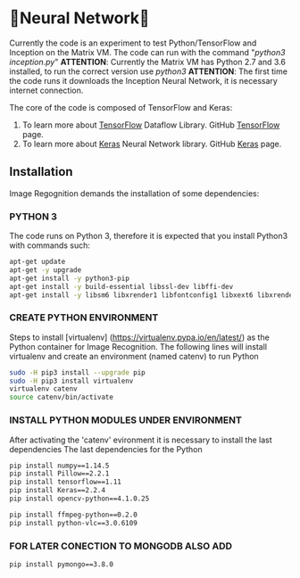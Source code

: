 # 🐍Neural Network🐍 
Currently the code is an experiment to test Python/TensorFlow and Inception on the Matrix VM.
The code can run with the command "*python3 inception.py*"
**ATTENTION**: Currently the Matrix VM has Python 2.7 and 3.6 installed, to run the correct version use *python3* 
**ATTENTION**: The first time the code runs it downloads the Inception Neural Network, it is necessary internet connection.

The core of the code is composed of TensorFlow and Keras:
1. To learn more about [TensorFlow](https://www.tensorflow.org/) Dataflow Library. GitHub [TensorFlow](https://github.com/tensorflow) page. 
2. To learn more about [Keras](https://keras.io/) Neural Network library. GitHub [Keras](https://github.com/keras-team) page.

## Installation
Image Regognition demands the installation of some dependencies:
### PYTHON 3
The code runs on Python 3, therefore it is expected that you install Python3 with commands such:
```bash
apt-get update
apt-get -y upgrade
apt-get install -y python3-pip
apt-get install -y build-essential libssl-dev libffi-dev
apt-get install -y libsm6 libxrender1 libfontconfig1 libxext6 libxrender-dev
```

### CREATE PYTHON ENVIRONMENT 
Steps to install [virtualenv] (https://virtualenv.pypa.io/en/latest/)
as the Python container for Image Recognition. 
The following lines will install virtualenv and create an environment (named catenv) to run Python
```bash
sudo -H pip3 install --upgrade pip
sudo -H pip3 install virtualenv
virtualenv catenv
source catenv/bin/activate
```

### INSTALL PYTHON MODULES UNDER ENVIRONMENT
After activating the 'catenv' evironment it is necessary to install the last dependencies
The last dependencies for the Python
```bash
pip install numpy==1.14.5
pip install Pillow==2.2.1
pip install tensorflow==1.11
pip install Keras==2.2.4
pip install opencv-python==4.1.0.25

pip install ffmpeg-python==0.2.0
pip install python-vlc==3.0.6109
```
### FOR LATER CONECTION TO MONGODB ALSO ADD
```
pip install pymongo==3.8.0
```